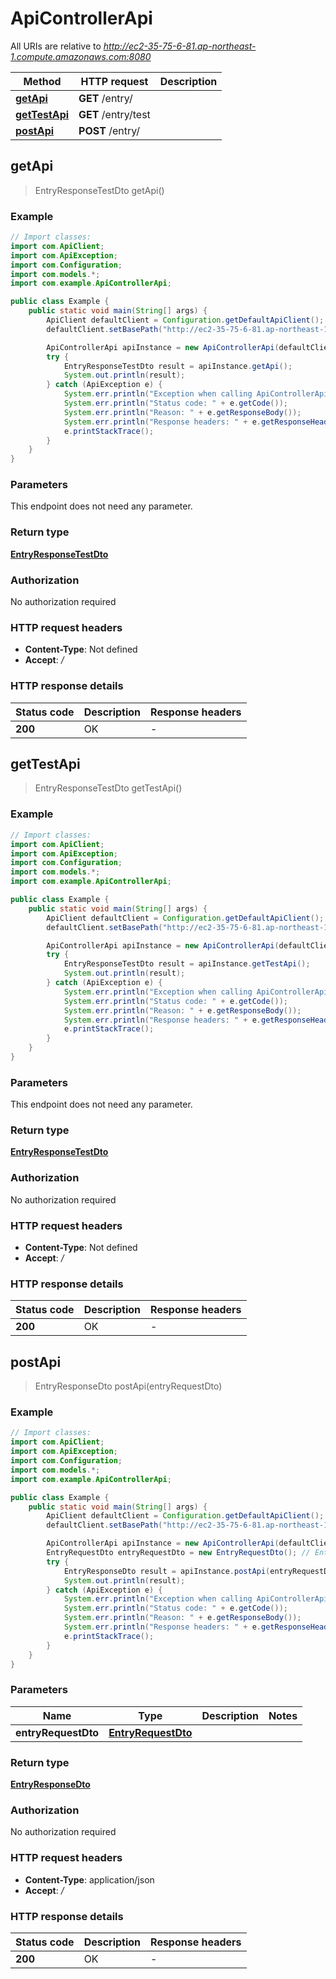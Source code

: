 # ApiControllerApi

All URIs are relative to *http://ec2-35-75-6-81.ap-northeast-1.compute.amazonaws.com:8080*

| Method | HTTP request | Description |
|------------- | ------------- | -------------|
| [**getApi**](ApiControllerApi.md#getApi) | **GET** /entry/ |  |
| [**getTestApi**](ApiControllerApi.md#getTestApi) | **GET** /entry/test |  |
| [**postApi**](ApiControllerApi.md#postApi) | **POST** /entry/ |  |



## getApi

> EntryResponseTestDto getApi()



### Example

```java
// Import classes:
import com.ApiClient;
import com.ApiException;
import com.Configuration;
import com.models.*;
import com.example.ApiControllerApi;

public class Example {
    public static void main(String[] args) {
        ApiClient defaultClient = Configuration.getDefaultApiClient();
        defaultClient.setBasePath("http://ec2-35-75-6-81.ap-northeast-1.compute.amazonaws.com:8080");

        ApiControllerApi apiInstance = new ApiControllerApi(defaultClient);
        try {
            EntryResponseTestDto result = apiInstance.getApi();
            System.out.println(result);
        } catch (ApiException e) {
            System.err.println("Exception when calling ApiControllerApi#getApi");
            System.err.println("Status code: " + e.getCode());
            System.err.println("Reason: " + e.getResponseBody());
            System.err.println("Response headers: " + e.getResponseHeaders());
            e.printStackTrace();
        }
    }
}
```

### Parameters

This endpoint does not need any parameter.

### Return type

[**EntryResponseTestDto**](EntryResponseTestDto.md)

### Authorization

No authorization required

### HTTP request headers

- **Content-Type**: Not defined
- **Accept**: */*


### HTTP response details
| Status code | Description | Response headers |
|-------------|-------------|------------------|
| **200** | OK |  -  |


## getTestApi

> EntryResponseTestDto getTestApi()



### Example

```java
// Import classes:
import com.ApiClient;
import com.ApiException;
import com.Configuration;
import com.models.*;
import com.example.ApiControllerApi;

public class Example {
    public static void main(String[] args) {
        ApiClient defaultClient = Configuration.getDefaultApiClient();
        defaultClient.setBasePath("http://ec2-35-75-6-81.ap-northeast-1.compute.amazonaws.com:8080");

        ApiControllerApi apiInstance = new ApiControllerApi(defaultClient);
        try {
            EntryResponseTestDto result = apiInstance.getTestApi();
            System.out.println(result);
        } catch (ApiException e) {
            System.err.println("Exception when calling ApiControllerApi#getTestApi");
            System.err.println("Status code: " + e.getCode());
            System.err.println("Reason: " + e.getResponseBody());
            System.err.println("Response headers: " + e.getResponseHeaders());
            e.printStackTrace();
        }
    }
}
```

### Parameters

This endpoint does not need any parameter.

### Return type

[**EntryResponseTestDto**](EntryResponseTestDto.md)

### Authorization

No authorization required

### HTTP request headers

- **Content-Type**: Not defined
- **Accept**: */*


### HTTP response details
| Status code | Description | Response headers |
|-------------|-------------|------------------|
| **200** | OK |  -  |


## postApi

> EntryResponseDto postApi(entryRequestDto)



### Example

```java
// Import classes:
import com.ApiClient;
import com.ApiException;
import com.Configuration;
import com.models.*;
import com.example.ApiControllerApi;

public class Example {
    public static void main(String[] args) {
        ApiClient defaultClient = Configuration.getDefaultApiClient();
        defaultClient.setBasePath("http://ec2-35-75-6-81.ap-northeast-1.compute.amazonaws.com:8080");

        ApiControllerApi apiInstance = new ApiControllerApi(defaultClient);
        EntryRequestDto entryRequestDto = new EntryRequestDto(); // EntryRequestDto | 
        try {
            EntryResponseDto result = apiInstance.postApi(entryRequestDto);
            System.out.println(result);
        } catch (ApiException e) {
            System.err.println("Exception when calling ApiControllerApi#postApi");
            System.err.println("Status code: " + e.getCode());
            System.err.println("Reason: " + e.getResponseBody());
            System.err.println("Response headers: " + e.getResponseHeaders());
            e.printStackTrace();
        }
    }
}
```

### Parameters


| Name | Type | Description  | Notes |
|------------- | ------------- | ------------- | -------------|
| **entryRequestDto** | [**EntryRequestDto**](EntryRequestDto.md)|  | |

### Return type

[**EntryResponseDto**](EntryResponseDto.md)

### Authorization

No authorization required

### HTTP request headers

- **Content-Type**: application/json
- **Accept**: */*


### HTTP response details
| Status code | Description | Response headers |
|-------------|-------------|------------------|
| **200** | OK |  -  |

